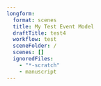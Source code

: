 ```yaml
---
longform:
  format: scenes
  title: My Test Event Model
  draftTitle: test4
  workflow: test
  sceneFolder: /
  scenes: []
  ignoredFiles:
    - "*-scratch"
    - manuscript
---
```


